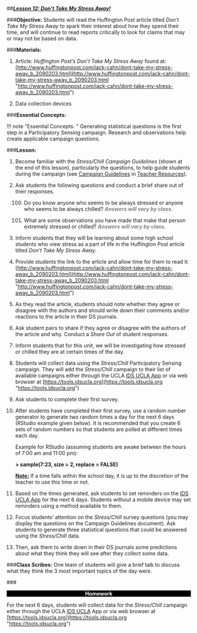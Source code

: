 ##***<u>Lesson 12: Don’t Take My Stress Away!</u>***

###**Objective:**
Students will read the Huffington Post article titled *Don’t Take My Stress Away* to spark their interest
about how they spend their time, and will continue to read reports critically to look for claims that may or
may not be based on data.

###**Materials:**
1. Article: *Huffington Post’s Don’t Take My Stress Away* found at:<br>
[http://www.huffingtonpost.com/jack-cahn/dont-take-my-stress-away_b_2090203.html](http://www.huffingtonpost.com/jack-cahn/dont-take-my-stress-away_b_2090203.html "http://www.huffingtonpost.com/jack-cahn/dont-take-my-stress-away_b_2090203.html")

2. Data collection devices

###**Essential Concepts:**

!!! note "Essential Concepts: " 
    Generating statistical questions is the first step in a Participatory Sensing campaign.
    Research and observations help create applicable campaign questions.

###**Lesson:**
1. Become familiar with the *Stress/Chill Campaign Guidelines* (shown at the end of this lesson),
particularly the questions, to help guide students during the campaign (see [Campaign Guidelines](campaign1.md)
in [Teacher Resources](../download/resources.md)).

2. Ask students the following questions and conduct a brief share out of their responses.

    100. Do you know anyone who seems to be always stressed or anyone who seems to be
    always chilled? <span style="color:grey">***Answers will vary by class.***</span>

    100. What are some observations you have made that make that person extremely stressed
    or chilled? <span style="color:grey">***Answers will vary by class.***</span>

3. Inform students that they will be learning about some high school students who view stress as a
part of life in the Huffington Post article titled *Don’t Take My Stress Away*.

4. Provide students the link to the article and allow time for them to read it:
[http://www.huffingtonpost.com/jack-cahn/dont-take-my-stress-away_b_2090203.html](http://www.huffingtonpost.com/jack-cahn/dont-take-my-stress-away_b_2090203.html "http://www.huffingtonpost.com/jack-cahn/dont-take-my-stress-away_b_2090203.html")

5. As they read the article, students should note whether they agree or disagree with the authors
and should write down their comments and/or reactions to the article in their DS journals.

6. Ask student pairs to share if they agree or disagree with the authors of the article and why.
Conduct a *Share Out* of student responses.

7. Inform students that for this unit, we will be investigating how stressed or chilled they are at
certain times of the day.

8. Students will collect data using the *Stress/Chill* Participatory Sensing campaign. They will add the
*Stress/Chill* campaign to their list of available campaigns either through the UCLA [IDS UCLA App](../download/app.md)
or via web browser at [https://tools.idsucla.org](https://tools.idsucla.org "https://tools.idsucla.org")

9. Ask students to complete their first survey.

10. After students have completed their first survey, use a random number generator to generate two
random times a day for the next 6 days (RStudio example given below). It is recommended that
you create 6 sets of random numbers so that students are polled at different times each day.

    Example for RStudio (assuming students are awake between the hours of 7:00 am and
    11:00 pm):

    **> sample(7:23, size = 2, replace = FALSE)**

    **<u>Note:</u>** If a time falls within the school day, it is up to the discretion of the teacher to use this time
    or not.

11. Based on the times generated, ask students to set reminders on the [IDS UCLA App](../download/app.md) for the next 6
days. Students without a mobile device may set reminders using a method available to them.

12. Focus students’ attention on the *Stress/Chill* survey questions (you may display the questions on
the Campaign Guidelines document). Ask students to generate three statistical questions that
could be answered using the *Stress/Chill* data.

13. Then, ask them to write down in their DS journals some predictions about what they think they will
see after they collect some data.

###**Class Scribes:**
One team of students will give a brief talk to discuss what they think the 3 most important topics
of the day were.

###<p style="background: black; color: white; text-align: center;">**Homework**</p>
For the next 6 days, students will collect data for the *Stress/Chill* campaign either through the UCLA [IDS
UCLA](../download/app.md) App or via web browser at [https://tools.idsucla.org](https://tools.idsucla.org "https://tools.idsucla.org")